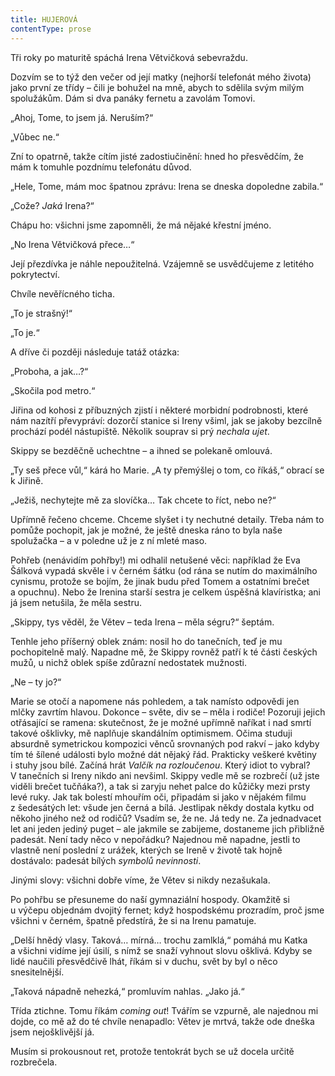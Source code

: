 ```yaml
---
title: HUJEROVÁ
contentType: prose
---
```


<section>

Tři roky po maturitě spáchá Irena Větvičková sebevraždu.

Dozvím se to týž den večer od její matky (nejhorší telefonát mého života) jako první ze třídy – čili je bohužel na mně, abych to sdělila svým milým spolužákům. Dám si dva panáky fernetu a zavolám Tomovi.

„Ahoj, Tome, to jsem já. Neruším?“

„Vůbec ne.“

Zní to opatrně, takže cítím jisté zadostiučinění: hned ho přesvědčím, že mám k tomuhle pozdnímu telefonátu důvod.

„Hele, Tome, mám moc špatnou zprávu: Irena se dneska dopoledne zabila.“

„Cože? _Jaká_ Irena?“

Chápu ho: všichni jsme zapomněli, že má nějaké křestní jméno.

„No Irena Větvičková přece…“

Její přezdívka je náhle nepoužitelná. Vzájemně se usvědčujeme z letitého pokrytectví.

Chvíle nevěřícného ticha.

„To je strašný!“

„To je.“

A dříve či později následuje tatáž otázka:

„Proboha, a jak…?“

„Skočila pod metro.“

Jiřina od kohosi z příbuzných zjistí i některé morbidní podrobnosti, které nám nazítří převypráví: dozorčí stanice si Ireny všiml, jak se jakoby bezcílně prochází podél nástupiště. Několik souprav si prý _nechala ujet_.

Skippy se bezděčně uchechtne – a ihned se polekaně omlouvá.

„Ty seš přece vůl,“ kárá ho Marie. „A ty přemýšlej o tom, co říkáš,“ obrací se k Jiřině.

„Ježiš, nechytejte mě za slovíčka… Tak chcete to říct, nebo ne?“

Upřímně řečeno chceme. Chceme slyšet i ty nechutné detaily. Třeba nám to pomůže pochopit, jak je možné, že ještě dneska ráno to byla naše spolužačka – a v poledne už je z ní mleté maso.

</section>

<section>

Pohřeb (nenávidím pohřby!) mi odhalil netušené věci: například že Eva Šálková vypadá skvěle i v černém šátku (od rána se nutím do maximálního cynismu, protože se bojím, že jinak budu před Tomem a ostatními brečet a opuchnu). Nebo že Irenina starší sestra je celkem úspěšná klavíristka; ani já jsem netušila, že měla sestru.

„Skippy, tys věděl, že Větev – teda Irena – měla ségru?“ šeptám.

Tenhle jeho příšerný oblek znám: nosil ho do tanečních, teď je mu pochopitelně malý. Napadne mě, že Skippy rovněž patří k té části českých mužů, u nichž oblek spíše zdůrazní nedostatek mužnosti.

„Ne – ty jo?“

Marie se otočí a napomene nás pohledem, a tak namísto odpovědi jen mlčky zavrtím hlavou. Dokonce – světe, div se – měla i rodiče! Pozoruji jejich otřásající se ramena: skutečnost, že je možné upřímně naříkat i nad smrtí takové ošklivky, mě naplňuje skandálním optimismem. Očima studuji absurdně symetrickou kompozici věnců srovnaných pod rakví – jako kdyby tím té šílené události bylo možné dát nějaký řád. Prakticky veškeré květiny i stuhy jsou bílé. Začíná hrát _Valčík na rozloučenou_. Který idiot to vybral? V tanečních si Ireny nikdo ani nevšiml. Skippy vedle mě se rozbrečí (už jste viděli brečet tučňáka?), a tak si zaryju nehet palce do kůžičky mezi prsty levé ruky. Jak tak bolestí mhouřím oči, připadám si jako v nějakém filmu z šedesátých let: všude jen černá a bílá. Jestlipak někdy dostala kytku od někoho jiného než od rodičů? Vsadím se, že ne. Já tedy ne. Za jednadvacet let ani jeden jediný puget – ale jakmile se zabijeme, dostaneme jich přibližně padesát. Není tady něco v nepořádku? Najednou mě napadne, jestli to vlastně není poslední z urážek, kterých se Ireně v životě tak hojně dostávalo: padesát bílých _symbolů nevinnosti_.

Jinými slovy: všichni dobře víme, že Větev si nikdy nezašukala.

</section>

<section>

Po pohřbu se přesuneme do naší gymnaziální hospody. Okamžitě si u výčepu objednám dvojitý fernet; když hospodskému prozradím, proč jsme všichni v černém, špatně předstírá, že si na Irenu pamatuje.

„Delší hnědý vlasy. Taková… mírná… trochu zamlklá,“ pomáhá mu Katka a všichni vidíme její úsilí, s nímž se snaží vyhnout slovu ošklivá. Kdyby se lidé naučili přesvědčivě lhát, říkám si v duchu, svět by byl o něco snesitelnější.

„Taková nápadně nehezká,“ promluvím nahlas. „Jako já.“

Třída ztichne. Tomu říkám _coming out_! Tvářím se vzpurně, ale najednou mi dojde, co mě až do té chvíle nenapadlo: Větev je mrtvá, takže ode dneška jsem nejošklivější já.

Musím si prokousnout ret, protože tentokrát bych se už docela určitě rozbrečela.

</section>
